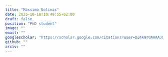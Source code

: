 ```yaml
---
title: "Massimo Solinas"
date: 2025-10-18T10:49:55+02:00
draft: false
position: "PhD student"
image: ""
email: ""
googlescholar: "https://scholar.google.com/citations?user=DZ4k9r0AAAAJ&hl=de&oi=ao"
github: ""
arxiv: ""
---
```

